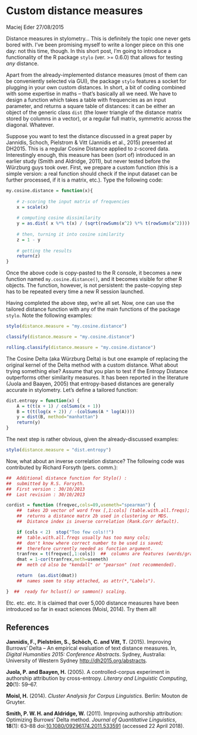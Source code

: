 Custom distance measures
================
Maciej Eder
27/08/2015

Distance measures in stylometry… This is definitely the topic one never
gets bored with. I’ve been promising myself to write a longer piece on
this one day: not this time, though. In this short post, I’m going to
introduce a functionality of the R package `stylo` (ver. \>= 0.6.0) that
allows for testing *any* distance.

Apart from the already-implemented distance measures (most of them can
be conveniently selected via GUI), the package `stylo` features a socket
for plugging in your own custom distances. In short, a bit of coding
combined with some expertise in maths – that’s basically all we need. We
have to design a function which takes a table with frequencies as an
input parameter, and returns a square table of distances: it can be
either an object of the generic class `dist` (the lower triangle of the
distance matrix stored by columns in a vector), or a regular full
matrix, symmetric across the diagonal. Whatever.

Suppose you want to test the distance discussed in a great paper by
Jannidis, Schoch, Pielstrom & Vitt (Jannidis et al., 2015) presented at
DH2015. This is a regular Cosine Distance applied to z-scored data.
Interestingly enough, this measure has been (sort of) introduced in an
earlier study (Smith and Aldridge, 2011), but never tested before the
Würzburg guys took over. First, we prepare a custom function (this is a
simple version: a real function should check if the input dataset can be
further processed, if it is a matrix, etc.). Type the following code:

``` r
my.cosine.distance = function(x){
    
    # z-scoring the input matrix of frequencies
    x = scale(x)
    
    # computing cosine dissimilarity
    y = as.dist( x %*% t(x) / (sqrt(rowSums(x^2) %*% t(rowSums(x^2)))) ) 
    
    # then, turning it into cosine similarity
    z = 1 - y
    
    # getting the results
    return(z)
}
```

Once the above code is copy-pasted to the R console, it becomes a new
function named `my.cosine.distance()`, and it becomes visible for other
R objects. The function, however, is not persistent: the paste-copying
step has to be repeated every time a new R session launched.

Having completed the above step, we’re all set. Now, one can use the
tailored distance function with any of the main functions of the package
`stylo`. Note the following examples:

``` r
stylo(distance.measure = "my.cosine.distance")

classify(distance.measure = "my.cosine.distance")

rolling.classify(distance.measure = "my.cosine.distance")
```

The Cosine Delta (aka Würzburg Delta) is but one example of replacing
the original kernel of the Delta method with a custom distance. What
about trying something else? Assume that you plan to test if the Entropy
Distance outperforms other similarity measures. It has been reported in
the literature (Juola and Baayen, 2005) that entropy-based distances are
generally accurate in stylometry. Let’s define a tailored function:

``` r
dist.entropy = function(x) {
    A = t(t(x + 1) / colSums(x + 1))
    B = t(t(log(x + 2)) / -(colSums(A * log(A))))
    y = dist(B, method="manhattan")
    return(y)
}
```

The next step is rather obvious, given the already-discussed examples:

``` r
stylo(distance.measure = "dist.entropy")
```

Now, what about an inverse correlation distance? The following code was
contributed by Richard Forsyth (pers. comm.):

``` r
##  Additional distance function for Stylo() :
##  submitted by R.S. Forsyth.
##  First version : 30/10/2013
##  Last revision : 30/10/2013

cordist = function (freqvec,cols=89,usemeth="spearman") {
    ##  takes 2D vector of word frex [,1:cols] (table.with.all.freqs);
    ##  returns a distance matrx 2b used in clustering or MDS.
    ##  Distance index is inverse correlation (Rank.Corr default).

    if (cols < 2)  stop("Too few cols!!")
    ##  table.with.all.freqs usually has too many cols;
    ##  don't know where correct number to be used is saved;
    ##  therefore currently needed as function argument.
    tranfrex = t(freqvec[,1:cols])  ##  columns are features (words/grams)
    dmat = 1-cor(tranfrex,meth=usemeth)
    ##  meth cd also be "kendall" or "pearson" (not recommended).

    return  (as.dist(dmat))
    ##  names seem to stay attached, as attr(*,"Labels").

}  ##  ready for hclust() or sammon() scaling.
```

Etc. etc. etc. It is claimed that over 5,000 distance measures have been
introduced so far in exact sciences (Moisl, 2014). Try them all\!

## References

<div id="refs" class="references">

<div id="ref-jannidis_improving_2015">

**Jannidis, F., Pielström, S., Schöch, C. and Vitt, T.** (2015).
Improving Burrows’ Delta – An empirical evaluation of text distance
measures. In, *Digital Humanities 2015: Conference Abstracts*. Sydney,
Australia: University of Western Sydney <http://dh2015.org/abstracts>.

</div>

<div id="ref-juola_controlled-corpus_2005">

**Juola, P. and Baayen, H.** (2005). A controlled-corpus experiment in
authorship attribution by cross-entropy. *Literary and Linguistic
Computing*, **20**(1): 59–67.

</div>

<div id="ref-moisl_cluster_2014">

**Moisl, H.** (2014). *Cluster Analysis for Corpus Linguistics*. Berlin:
Mouton de Gruyter.

</div>

<div id="ref-smith_improving_2011">

**Smith, P. W. H. and Aldridge, W.** (2011). Improving authorship
attribution: Optimizing Burrows’ Delta method. *Journal of Quantitative
Linguistics*, **18**(1): 63–88
doi:[10.1080/09296174.2011.533591](https://doi.org/10.1080/09296174.2011.533591)
(accessed 22 April 2018).

</div>

</div>
